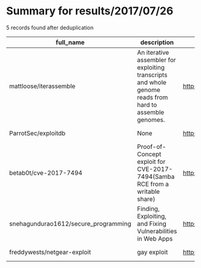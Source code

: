 
# Summary for results/2017/07/26
    
5 records found after deduplication

| full_name | description | html_url | matched_list | matched_count | pushed_at | size | stargazers_count | language | forks_count | vul_ids |
|--------------------------------------|---------------------------------------------------------------------------------------------------------|---------------------------------------------------------|-----------------------------|-----------------|---------------------------|--------|--------------------|------------|---------------|-------------------|
| mattloose/iterassemble | An iterative assembler for exploiting transcripts and whole genome reads from hard to assemble genomes. | https://github.com/mattloose/iterassemble | ['exploit'] | 1 | 2017-07-26 10:53:32+00:00 | 124 | 1 | Python | 2 | [] |
| ParrotSec/exploitdb | None | https://github.com/ParrotSec/exploitdb | ['exploit'] | 1 | 2017-07-26 12:45:08+00:00 | 197802 | 8 | C | 12 | [] |
| betab0t/cve-2017-7494 | Proof-of-Concept exploit for CVE-2017-7494(Samba RCE from a writable share) | https://github.com/betab0t/cve-2017-7494 | ['cve-2', 'exploit', 'rce'] | 3 | 2017-07-26 13:07:51+00:00 | 760 | 180 | Python | 59 | ['CVE-2017-7494'] |
| snehagundurao1612/secure_programming | Finding, Exploiting, and Fixing Vulnerabilities in Web Apps | https://github.com/snehagundurao1612/secure_programming | ['exploit'] | 1 | 2017-07-26 04:45:57+00:00 | 1761 | 0 | | 0 | [] |
| freddywests/netgear-exploit | gay exploit | https://github.com/freddywests/netgear-exploit | ['exploit'] | 1 | 2017-07-26 11:34:48+00:00 | 0 | 0 | | 0 | [] |
